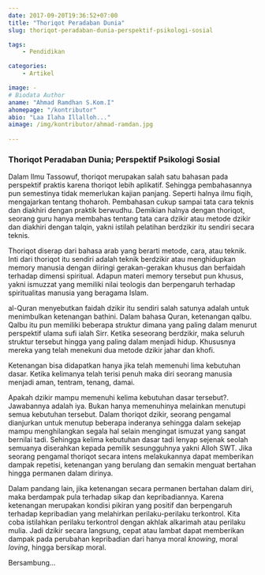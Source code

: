 ```yaml
---
date: 2017-09-20T19:36:52+07:00
title: "Thoriqot Peradaban Dunia"
slug: thoriqot-peradaban-dunia-perspektif-psikologi-sosial

tags:
    - Pendidikan

categories:
    - Artikel

image: -
# Biodata Author
aname: "Ahmad Ramdhan S.Kom.I"
ahomepage: "/kontributor"
abio: "Laa Ilaha Illalloh..."
aimage: /img/kontributor/ahmad-ramdan.jpg
    
---
```


### Thoriqot Peradaban Dunia; Perspektif Psikologi Sosial

Dalam Ilmu Tassowuf, thoriqot merupakan salah satu bahasan pada perspektif praktis karena thoriqot lebih aplikatif. Sehingga pembahasannya pun semestinya tidak memerlukan kajian panjang. Seperti halnya ilmu fiqih, mengajarkan tentang thoharoh. Pembahasan cukup sampai tata cara teknis dan diakhiri dengan praktik berwudhu. Demikian halnya dengan thoriqot, seorang guru hanya membahas tentang tata cara dzikir atau metode dzikir dan diakhiri dengan talqin, yakni istilah pelatihan berdzikir itu sendiri secara teknis.

Thoriqot diserap dari bahasa arab yang berarti metode, cara, atau teknik. Inti dari thoriqot itu sendiri adalah teknik berdzikir atau menghidupkan memory manusia dengan diiringi gerakan-gerakan khusus dan berfaidah terhadap dimensi spiritual. Adapun materi memory tersebut pun khusus, yakni ismuzzat yang memiliki nilai teologis dan berpengaruh terhadap spiritualitas manusia yang beragama Islam.

al-Quran menyebutkan faidah dzikir itu sendiri salah satunya adalah untuk menimbulkan ketenangan bathini. Dalam bahasa Quran, ketenangan qalbu. Qalbu itu pun memiliki beberapa struktur dimana yang paling dalam menurut perspektif ulama sufi ialah Sirr. Ketika seseorang berdzikir, maka seluruh struktur tersebut hingga yang paling dalam menjadi hidup. Khususnya mereka yang telah menekuni dua metode dzikir jahar dan khofi.

Ketenangan bisa didapatkan hanya jika telah memenuhi lima kebutuhan dasar. Ketika kelimanya telah terisi penuh maka diri seorang manusia menjadi aman, tentram, tenang, damai.

Apakah dzikir mampu memenuhi kelima kebutuhan dasar tersebut?. Jawabannya adalah iya. Bukan hanya memenuhinya melainkan menutupi semua kebutuhan tersebut. Dalam thoriqot dzikir, seorang pengamal dianjurkan untuk menutup beberapa inderanya sehingga dalam sekejap mampu menghilangkan segala hal selain mengingat ismuzat yang sangat bernilai tadi. Sehingga kelima kebutuhan dasar tadi lenyap sejenak seolah semuanya diserahkan kepada pemilik sesungguhnya yakni Alloh SWT. Jika seorang pengamal thoriqot secara intens melakukannya dapat memberikan dampak repetisi, ketenangan yang berulang dan semakin menguat bertahan hingga permanen dalam dirinya.

Dalam pandang lain, jika ketenangan secara permanen bertahan dalam diri, maka berdampak pula terhadap sikap dan kepribadiannya. Karena ketenangan merupakan kondisi pikiran yang positif dan berpengaruh terhadap kepribadian yang melahirkan perilaku-perilaku terkontrol. Kita coba istilahkan perilaku terkontrol dengan akhlak alkarimah atau perilaku mulia. Jadi dzikir secara langsung, cepat atau lambat dapat memberikan dampak pada perubahan kepribadian dari hanya moral _knowing_, moral _loving_, hingga bersikap moral.

Bersambung…